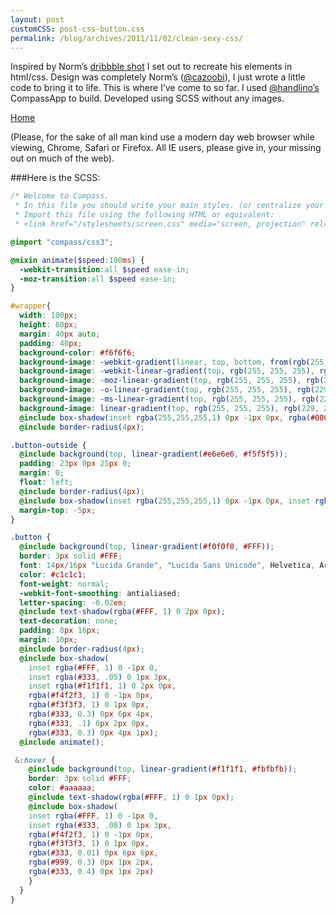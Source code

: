 ```yaml
---
layout: post
customCSS: post-css-button.css
permalink: /blog/archives/2011/11/02/clean-sexy-css/
---
```


<div class="article-header">
</div>

<article>
<p>Inspired by Norm&#8217;s <a href="http://drbl.in/cjus" target="_blank">dribbble shot</a> I set out to recreate his elements in html/css. Design was completely Norm&#8217;s (<a href="http://twitter.com/#!/cazoobi">@cazoobi</a>), I just wrote a little code to bring it to life. This is where I&#8217;ve come to so far. I used <a href="http://twitter.com/#!/handlino" target="_blank">@handlino&#8217;s</a> CompassApp to build. Developed using <span class="caps">SCSS</span> without any images.</p>

<div id="button">
	<div class="button-outside"><a class="button" href="#">Home</a></div>
</div>

(Please, for the sake of all man kind use a modern day web browser while viewing, Chrome, Safari or Firefox. All IE users, please give in, your missing out on much of the web).

###Here is the SCSS:

```SCSS
/* Welcome to Compass.
 * In this file you should write your main styles. (or centralize your imports)
 * Import this file using the following HTML or equivalent:
 * <link href="/stylesheets/screen.css" media="screen, projection" rel="stylesheet" type="text/css" /> */

@import "compass/css3";

@mixin animate($speed:100ms) {
  -webkit-transition:all $speed ease-in;
  -moz-transition:all $speed ease-in;
}

#wrapper{
  width: 100px;
  height: 60px;
  margin: 40px auto;
  padding: 40px;
  background-color: #f6f6f6;
  background-image: -webkit-gradient(linear, top, bottom, from(rgb(255, 255, 255)),to(rgb(229, 229, 229)));
  background-image: -webkit-linear-gradient(top, rgb(255, 255, 255), rgb(229, 229, 229));
  background-image: -moz-linear-gradient(top, rgb(255, 255, 255), rgb(229, 229, 229));
  background-image: -o-linear-gradient(top, rgb(255, 255, 255), rgb(229, 229, 229));
  background-image: -ms-linear-gradient(top, rgb(255, 255, 255), rgb(229, 229, 229));
  background-image: linear-gradient(top, rgb(255, 255, 255), rgb(229, 229, 229));
  @include box-shadow(inset rgba(255,255,255,1) 0px -1px 0px, rgba(#000, .1) 0 1px 3px);
  @include border-radius(4px);

.button-outside {
  @include background(top, linear-gradient(#e6e6e6, #f5f5f5));
  padding: 23px 0px 25px 0;
  margin: 0;
  float: left;
  @include border-radius(4px);
  @include box-shadow(inset rgba(255,255,255,1) 0px -1px 0px, inset rgba(#333, .1) 0 1px 1px);
  margin-top: -5px;
}

.button {
  @include background(top, linear-gradient(#f0f0f0, #FFF));
  border: 3px solid #FFF;
  font: 14px/16px "Lucida Grande", "Lucida Sans Unicode", Helvetica, Arial, Verdana, sans-serif;
  color: #c1c1c1;
  font-weight: normal;
  -webkit-font-smoothing: antialiased;
  letter-spacing: -0.02em;
  @include text-shadow(rgba(#FFF, 1) 0 2px 0px);
  text-decoration: none;
  padding: 8px 16px;
  margin: 10px;
  @include border-radius(4px);
  @include box-shadow(
    inset rgba(#FFF, 1) 0 -1px 0,
    inset rgba(#333, .05) 0 1px 3px,
    inset rgba(#f1f1f1, 1) 0 2px 0px,
    rgba(#f4f2f3, 1) 0 -1px 0px,
    rgba(#f3f3f3, 1) 0 1px 0px,
    rgba(#333, 0.3) 0px 6px 4px,
    rgba(#333, .1) 0px 2px 0px,
    rgba(#333, 0.3) 0px 4px 1px);
  @include animate();

 &:hover {
    @include background(top, linear-gradient(#f1f1f1, #fbfbfb));
    border: 3px solid #FFF;
    color: #aaaaaa;
    @include text-shadow(rgba(#FFF, 1) 0 1px 0px);
    @include box-shadow(
    inset rgba(#FFF, 1) 0 -1px 0,
    inset rgba(#333, .08) 0 1px 3px,
    rgba(#f4f2f3, 1) 0 -1px 0px,
    rgba(#f3f3f3, 1) 0 1px 0px,
    rgba(#333, 0.01) 0px 6px 6px,
    rgba(#999, 0.3) 0px 1px 2px,
    rgba(#333, 0.4) 0px 1px 2px)
    }
  }
}
```
</article>